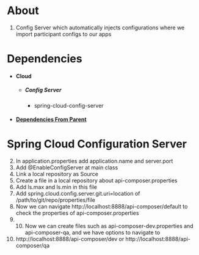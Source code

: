 About
=====
1. Config Server which automatically injects configurations where we import participant configs to our apps

Dependencies
============
- #### Cloud
    - ##### Config Server
        - spring-cloud-config-server
- #### [Dependencies From Parent](./../moreinfo.md#Dependencies-from-parent)

Spring Cloud Configuration Server
=================================

2.  In application.properties add application.name and server.port
3.  Add @EnableConfigServer at main class
4.  Link a local repository as Source
5.  Create a file in a local repository about api-composer.properties
6.  Add ls.max and ls.min in this file
7.  Add spring.cloud.config.server.git.uri=location of
    /path/to/git/repo/properties/file
8.  Now we can navigate http://localhost:8888/api-composer/default to
    check the properties of api-composer.properties
9.  10. Now we can create files such as api-composer-dev.properties
    and api-composer-qa, and we have options to navigate to
11. http://localhost:8888/api-composer/dev or
    http://localhost:8888/api-composer/qa


